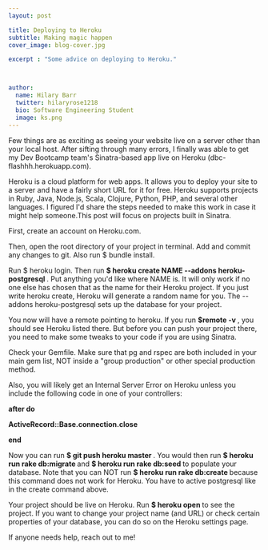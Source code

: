 ```yaml
---
layout: post

title: Deploying to Heroku
subtitle: Making magic happen
cover_image: blog-cover.jpg

excerpt : "Some advice on deploying to Heroku."



author:
  name: Hilary Barr
  twitter: hilaryrose1218
  bio: Software Engineering Student
  image: ks.png
---
```


Few things are as exciting as seeing your website live on a server other than your local host. After sifting through many errors, I finally was able to get my Dev Bootcamp team's Sinatra-based app live on Heroku (dbc-flashhh.herokuapp.com). 

Heroku is a cloud platform for web apps. It allows you to deploy your site to a server and have a fairly short URL for it for free. Heroku supports projects in Ruby, Java, Node.js, Scala, Clojure, Python, PHP, and several other languages. I figured I'd share the steps needed to make this work in case it might help someone.This post will focus on projects built in Sinatra. 

First, create an account on Heroku.com.

Then, open the root directory of your project in terminal. Add and commit any changes to git. Also run $ bundle install.

Run $ heroku login. Then run <strong> $ heroku create NAME --addons heroku-postgresql </strong>  . Put anything you'd like where NAME is. It will only work if no one else has chosen that as the name for their Heroku project. If you just write heroku create, Heroku will generate a random name for you. The --addons heroku-postgresql sets up the database for your project. 

You now will have a remote pointing to heroku. If you run <strong> $remote -v </strong>, you should see Heroku listed there. But before you can push your project there, you need to make some tweaks to your code if you are using Sinatra. 

Check your Gemfile. Make sure that pg and rspec are both included in your main gem list, NOT inside a "group production" or other special production method.

Also, you will likely get an Internal Server Error on Heroku unless you include the following code in one of your controllers:

<strong>
	after do

  ActiveRecord::Base.connection.close

end
</strong>

Now you can run <strong> $ git push heroku master </strong>. You would then run <strong> $ heroku run rake db:migrate </strong> and <strong> $ heroku run rake db:seed </strong> to populate your database. Note that you can NOT run <strong> $ heroku run rake db:create </strong> because this command does not work for Heroku. You have to active postgresql like in the create command above.

Your project should be live on Heroku. Run <strong> $ heroku open </strong> to see the project. If you want to change your project name (and URL) or check certain properties of your database, you can do so on the Heroku settings page.

If anyone needs help, reach out to me!


